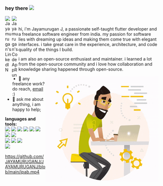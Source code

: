 ### hey there <img src="https://media.giphy.com/media/hvRJCLFzcasrR4ia7z/giphy.gif" width="25px">
<a href="https://www.linkedin.com/in/JAYAMURUGANJ/">
  <img align="left" alt="Jayamurugan's LinkedIN" width="22px" src="https://raw.githubusercontent.com/peterthehan/peterthehan/master/assets/linkedin.svg" />
</a>
<a href="https://codeapprun.io/jayamurugan/widgets">
  <img align="left" alt="Jayamurugan's CodeAppRun" width="22px" src="https://codeapprun.io/images/mob-logo.png" />
</a>
<br />
<br />
hi, i'm Jayamurugan J, a passionate self-taught flutter developer and a freelance software engineer from india. my passion for software lies with dreaming up ideas and making them come true with elegant interfaces. i take great care in the experience, architecture, and code quality of the things I build.

i am also an open-source enthusiast and maintainer. i learned a lot from the open-source community and i love how collaboration and knowledge sharing happened through open-source.


<img align="right" alt="GIF" src="https://github.com/JAYAMURUGANJ/JAYAMURUGANJ/blob/main/mygitgif.gif?raw=true"/>
  
- 💼 any freelance work? do reach, [email](mailto:jamu03031996@gmail.com) :)
- 💬 ask me about anything, i am happy to help;

**languages and tools:**  
<code><img height="20" src="https://img.icons8.com/fluency/2x/flutter.png"></code>
<code><img height="20" src="https://img.icons8.com/color/2x/dart.png"></code>
<code><img height="20" src="https://img.icons8.com/officel/2x/php-logo.png"></code>
<code><img height="20" src="https://img.icons8.com/fluency/2x/laravel.png"></code>
<code><img height="20" src="https://img.icons8.com/color/2x/bootstrap.png"></code>
<code><img height="20" src="https://img.icons8.com/color/2x/javascript.png"></code>
<code><img height="20" src="https://img.icons8.com/external-tal-revivo-color-tal-revivo/2x/external-jquery-is-a-javascript-library-designed-to-simplify-html-logo-color-tal-revivo.png"></code>
<code><img height="20" src="https://img.icons8.com/color/2x/python.png"></code>
<br>
<code><img height="20" src="https://img.icons8.com/color/2x/postgreesql.png"></code>
<code><img height="20" src="https://img.icons8.com/color/2x/mysql-logo.png"></code>
<code><img height="20" src="https://img.icons8.com/color/2x/firebase.png"></code>
<br>
<code><img height="20" src="https://img.icons8.com/color/2x/git.png"></code>

https://github.com/JAYAMURUGANJ/JAYAMURUGANJ/blob/main/ipab.mp4


